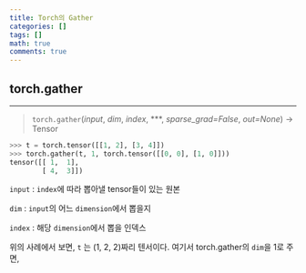 ```yaml
---
title: Torch의 Gather
categories: []
tags: []
math: true
comments: true
---
```

## torch.gather

---

> `torch.gather`(*input*, *dim*, *index*, ***, *sparse_grad=False*, *out=None*) → Tensor

```python
>>> t = torch.tensor([[1, 2], [3, 4]])
>>> torch.gather(t, 1, torch.tensor([[0, 0], [1, 0]]))
tensor([[ 1,  1],
        [ 4,  3]])
```

`input` : `index`에 따라 뽑아낼 tensor들이 있는 원본

`dim` : `input`의 어느 `dimension`에서 뽑을지

`index` : 해당 `dimension`에서 뽑을 인덱스

위의 사례에서 보면, `t` 는 (1, 2, 2)짜리 텐서이다. 여기서 torch.gather의 `dim`을 1로 주면,  